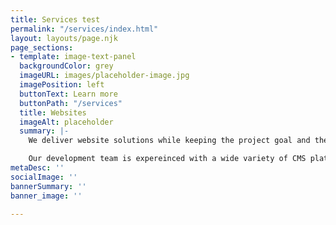 ```yaml
---
title: Services test
permalink: "/services/index.html"
layout: layouts/page.njk
page_sections:
- template: image-text-panel
  backgroundColor: grey
  imageURL: images/placeholder-image.jpg
  imagePosition: left
  buttonText: Learn more
  buttonPath: "/services"
  title: Websites
  imageAlt: placeholder
  summary: |-
    We deliver website solutions while keeping the project goal and the user expereince forefront. Picking the right technology stack and creating intuitive interfaces are of the utmost importance to us.

    Our development team is expereinced with a wide variety of CMS platforms and take a right-tool-for-the-job approach. Our websites are optimized for page load speed, follow best practices and achieve pefect technical SEO scores in Google Lighthouse.
metaDesc: ''
socialImage: ''
bannerSummary: ''
banner_image: ''

---
```

